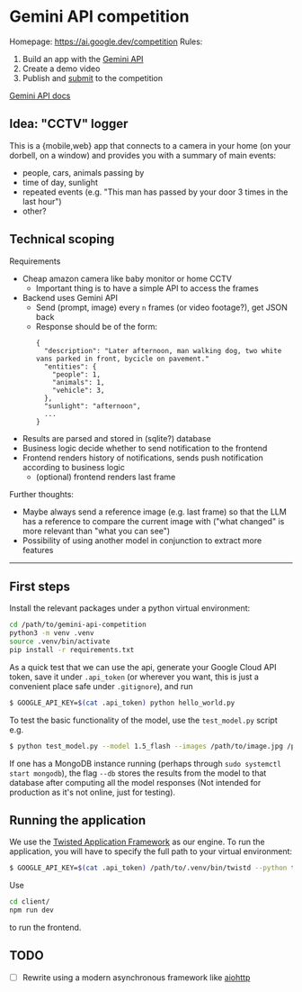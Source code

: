 # Gemini API competition

Homepage: https://ai.google.dev/competition
Rules:

1. Build an app with the [Gemini API](https://ai.google.dev/gemini-api?authuser=1)
2. Create a demo video
3. Publish and [submit](https://ai.google.dev/competition/submission) to the competition

[Gemini API docs](https://ai.google.dev/gemini-api/docs?authuser=1)

## Idea: "CCTV" logger

This is a {mobile,web} app that connects to a camera in your home (on your dorbell, on a window) and provides you with a summary of main events:

- people, cars, animals passing by
- time of day, sunlight
- repeated events (e.g. "This man has passed by your door 3 times in the last hour")
- other?

## Technical scoping

Requirements

- Cheap amazon camera like baby monitor or home CCTV
  - Important thing is to have a simple API to access the frames
- Backend uses Gemini API
  - Send (prompt, image) every `n` frames (or video footage?), get JSON back
  - Response should be of the form:
    ```
    {
      "description": "Later afternoon, man walking dog, two white vans parked in front, bycicle on pavement."
      "entities": {
        "people": 1,
        "animals": 1,
        "vehicle": 3,
      },
      "sunlight": "afternoon",
      ...
    }
    ```
- Results are parsed and stored in (sqlite?) database
- Business logic decide whether to send notification to the frontend
- Frontend renders history of notifications, sends push notification according to business logic
  - (optional) frontend renders last frame

Further thoughts:

- Maybe always send a reference image (e.g. last frame) so that the LLM has a reference to compare the current image with ("what changed" is more relevant than "what you can see")
- Possibility of using another model in conjunction to extract more features

---

## First steps

Install the relevant packages under a python virtual environment:

```bash
cd /path/to/gemini-api-competition
python3 -m venv .venv
source .venv/bin/activate
pip install -r requirements.txt
```

As a quick test that we can use the api, generate your Google Cloud API token, save it under `.api_token` (or wherever you want, this is just a convenient place safe under `.gitignore`), and run

```bash
$ GOOGLE_API_KEY=$(cat .api_token) python hello_world.py
```

To test the basic functionality of the model, use the `test_model.py` script e.g.

```bash
$ python test_model.py --model 1.5_flash --images /path/to/image.jpg /path/to/another_image.jpg --api_token $(cat .api_token)
```

If one has a MongoDB instance running (perhaps through `sudo systemctl start mongodb`), the flag `--db` stores the results from the model to that database after computing all the model responses (Not intended for production as it's not online, just for testing).

## Running the application

We use the [Twisted Application Framework](https://docs.twisted.org/en/stable/core/howto/application.html) as our engine. To run the application, you will have to specify the full path to your virtual environment:

```bash
$ GOOGLE_API_KEY=$(cat .api_token) /path/to/.venv/bin/twistd --python twistd.py --nodaemon
```

Use

```bash
cd client/
npm run dev
```

to run the frontend.

## TODO

- [ ] Rewrite using a modern asynchronous framework like [aiohttp](https://docs.aiohttp.org/en/stable/)
